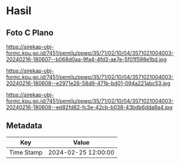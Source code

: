 # Hasil

## Foto C Plano

https://sirekap-obj-formc.kpu.go.id/7451/pemilu/ppwp/35/71/02/10/04/3571021004003-20240216-180607--b068d0aa-9fa4-4fd3-ae7e-5f01f598e1bd.jpg

https://sirekap-obj-formc.kpu.go.id/7451/pemilu/ppwp/35/71/02/10/04/3571021004003-20240216-180608--e2971e26-58d9-471b-bd01-094a221abc53.jpg

https://sirekap-obj-formc.kpu.go.id/7451/pemilu/ppwp/35/71/02/10/04/3571021004003-20240216-180608--ed82fd62-fc3e-42cb-b038-43bdb6dda8a4.jpg


## Metadata

| Key        | Value               |
| ---------- | ------------------- |
| Time Stamp | 2024-02-25 12:00:00 |



